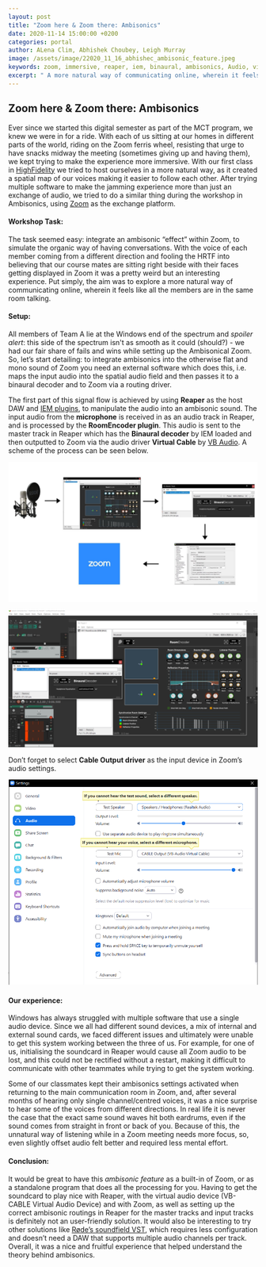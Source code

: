 ```yaml
---
layout: post
title: "Zoom here & Zoom there: Ambisonics"
date: 2020-11-14 15:00:00 +0200
categories: portal
author: ALena Clim, Abhishek Choubey, Leigh Murray
image: /assets/image/22020_11_16_abhishec_ambisonic_feature.jpeg
keywords: zoom, immersive, reaper, iem, binaural, ambisonics, Audio, virtual driver
excerpt: " A more natural way of communicating online, wherein it feels like all the members are in the same room talking."
---
```


## Zoom here & Zoom there: Ambisonics

Ever since we started this digital semester as part of the MCT program, we knew we were in for a ride. With each of us sitting at our homes in different parts of the world, riding on the Zoom ferris wheel, resisting that urge to have snacks midway the meeting (sometimes giving up and having them), we kept trying to make the experience more immersive. With our first class in [HighFidelity](https://www.highfidelity.com/) we tried to host ourselves in a more natural way, as it created a spatial map of our voices making it easier to follow each other. After trying multiple software to make the jamming experience more than just an exchange of audio, we tried to do a similar thing during the workshop in Ambisonics, using [Zoom](https://zoom.us/) as the exchange platform.

#### Workshop Task:

The task seemed easy: integrate an ambisonic “effect” within Zoom, to simulate the organic way of having conversations. With the voice of each member coming from a different direction and fooling the HRTF into believing that our course mates are sitting right beside with their faces getting displayed in Zoom it was a pretty weird but an interesting experience. Put simply, the aim was to explore a more natural way of communicating online, wherein it feels like all the members are in the same room talking.


#### Setup:

All members of Team A lie at the Windows end of the spectrum and _spoiler alert_: this side of the spectrum isn't as smooth as it could (should?) - we had our fair share of fails and wins while setting up the Ambisonical Zoom.
So, let’s start detailing: to integrate ambisonics into the otherwise flat and mono sound of Zoom you need an external software which does this, i.e. maps the input audio into the spatial audio field  and then passes it to a binaural decoder and to Zoom via a routing driver.

The first part of this signal flow is achieved by using __Reaper__ as the host DAW and [IEM plugins](https://plugins.iem.at/), to manipulate the audio into an ambisonic sound. The input audio from the __microphone__ is received in as an audio track in Reaper, and is processed by the __RoomEncoder plugin__. This audio is sent to the master track in Reaper which has the __Binaural decoder__ by IEM loaded and then outputted to Zoom via the audio driver __Virtual Cable__ by [VB Audio](https://vb-audio.com/Cable/). A scheme of the process can be seen below.

![Ambisonics Signal Flow](/assets/image/2020_11_16_abhishec_ambisonic_signal_flow.jpg)

![Ambisonics plugins in Reaper](/assets/image/2020_11_16_abhishec_ambisonic_reaper.png)

Don’t forget to select __Cable Output driver__ as the input device in Zoom’s audio settings.

![Zoom Setting for Ambisonics](/assets/image/2020_11_16_abhishec_ambisonic_zoom_settings.png)



#### Our experience:
Windows has always struggled with multiple software that use a single audio device. Since we all had different sound devices, a mix of internal and external sound cards, we faced different issues and ultimately were unable to get this system working between the three of us.  For example, for one of us, initialising the soundcard in Reaper would cause all Zoom audio to be lost, and this could not be rectified without a restart, making it difficult to communicate with other teammates while trying to get the system working.

Some of our classmates kept their ambisonics settings activated when returning to the main communication room in Zoom, and, after several months of hearing only single channel/centred voices, it was a nice surprise to hear some of the voices from different directions. In real life it is never the case that the exact same sound waves hit both eardrums, even if the sound comes from straight in front or back of you. Because of this, the unnatural way of listening while in a Zoom meeting needs more focus, so, even slightly offset audio felt better and required less mental effort.

#### Conclusion:
It would be great to have this _ambisonic feature_ as a built-in of Zoom, or as a standalone program that does all the processing for you.  Having to get the soundcard to play nice with Reaper, with the virtual audio device (VB-CABLE Virtual Audio Device) and with Zoom, as well as setting up the correct ambisonic routings in Reaper for the master tracks and input tracks is definitely not an user-friendly solution.  It would also be interesting to try other solutions like [Røde’s soundfield VST](https://www.rode.com/soundfieldplugin), which requires less configuration and doesn’t need a DAW that supports multiple audio channels per track. Overall, it was a nice and fruitful experience that helped understand the theory behind ambisonics.
